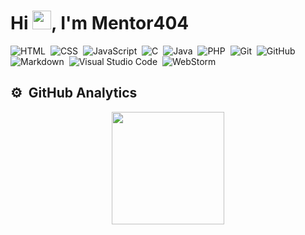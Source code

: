 <h1>Hi <img src="https://raw.githubusercontent.com/kaueMarques/kaueMarques/master/hi.gif" width="30px">, I'm Mentor404</h1>

![HTML](https://img.shields.io/badge/-HTML-05122A?style=flat&logo=HTML5)&nbsp;
![CSS](https://img.shields.io/badge/-CSS-05122A?style=flat&logo=CSS3&logoColor=1572B6)&nbsp;
![JavaScript](https://img.shields.io/badge/-JavaScript-05122A?style=flat&logo=javascript)&nbsp;
![C](https://img.shields.io/badge/-C%20-05122A?style=flat&logo=C)&nbsp;
![Java](https://img.shields.io/badge/-Java-05122A?style=flat)&nbsp;
![PHP](https://img.shields.io/badge/-PHP-05122A?style=flat&logo=PHP)&nbsp;
![Git](https://img.shields.io/badge/-Git-05122A?style=flat&logo=git)&nbsp;
![GitHub](https://img.shields.io/badge/-GitHub-05122A?style=flat&logo=github)&nbsp;
![Markdown](https://img.shields.io/badge/-Markdown-05122A?style=flat&logo=markdown)&nbsp;
![Visual Studio Code](https://img.shields.io/badge/-Visual%20Studio%20Code-05122A?style=flat&logo=visual-studio-code&logoColor=007ACC)&nbsp;
![WebStorm](https://img.shields.io/badge/-JetBrains-05122A?style=flat&logo=JetBrains)&nbsp;

<h2> ⚙️ &nbsp;GitHub Analytics </h2>

<div align="center">
  <a href="https://github.com/Mentor404">
  <img height="180em" src="https://github-readme-stats.vercel.app/api/top-langs/?username=Mentor404&layout=compact&langs_count=7&theme=dracula"/>
</div>
